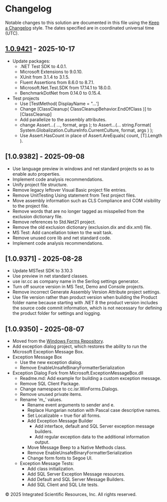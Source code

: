 # Changelog
Notable changes to this solution are documented in this file using the 
[Keep a Changelog] style. The dates specified are in coordinated universal time (UTC).

[1.0.9421]: https://github.com/ATECoder/dn.ui.exception.dialog.git

## [1.0.9421] - 2025-10-17
- Update packages:
  - .NET Test SDK to 4.0.1.
  - Microsoft Extensions to 9.0.10.
  - XUnit from 3.1.4 to 3.1.5.
  - Fluent Assertions from 8.6.0 to 8.7.1. 
  - Microsoft.Net.Test.SDK from 17.14.1 to 18.0.0.
  - BenchmarkDotNet from 0.14.0 to 0.15.4.
- Test projects
  - Use [TestMethod( DisplayName = "...']
  - Change [ClassCleanup( ClassCleanupBehavior.EndOfClass )] to [ClassCleanup]
  - Add parallelize to the assembly attributes.
  - change Assert...( ..., format, args ); to Assert...(... string.Format( System.Globalization.CultureInfo.CurrentCulture, format, args ) );
  - Use Assert.HasCount<T> in place of Assert.AreEquals( count, [T].Length ).

## [1.0.9382] - 2025-09-08
- Use language preview in windows and net standard projects so as to enable auto properties.
- Implement code analysis recommendations.
- Unify project file structure.
- Remove legacy leftover Visual Basic project file entries.
- Remove UnitTesting Using statement from Test project files.
- Move assembly information such as CLS Compliance and COM visibility to the project file.
- Remove words that are no longer tagged as misspelled from the exclusion dictionary file.
- Remove references to Std.Net21 project.
- Remove the old exclusion dictionary (exclusion.dix and dix.xml) file.
- MS Test: Add cancellation token to the wait task.
- Remove unused core lib and net standard code.
- Implement code analysis recommendations.

## [1.0.9371] - 2025-08-28
- Update MSTest SDK to 3.10.3
- Use preview in net standard classes.
- use isr.cc as company name in the Serilog settings generator.
- Turn off source version in MS Test, Demo and Console projects.
- Remove incorrect Generate Assembly Version Attribute project settings.
- Use file version rather than product version when building the Product folder name because starting with .NET 8 the product version includes the source code commit information, which is not necessary for defining the product folder for settings and logging.

## [1.0.9350] - 2025-08-07
- Moved from the [Windows Forms Repository].
- Add exception dialog project, which restores the ability to run the Microsoft Exception Message Box.
- Exception Message Box
  - Use the new exception dialog. 
  - Remove EnableUnsafeBinaryFormatterSerialization
- Exception Dialog Fork from Microsoft.ExceptionMessageBox.dll
  - Readme.md: Add example for building a custom exception message.
  - Remove SQL Client Package.
  - Change namespace to cc.isr.WinForms.Dialogs.
  - Remove unused private items.	
  - Rename 'm_' values.
	- Rename event arguments to sender and e. 
    - Replace Hungarian notation with Pascal case descriptive names.
    - Set Localizable = true fior all forms.
    - Add Exception Message Builder
	  - Add interface, default and SQL Server exception message builders.
	  - Add regular exception data to the additional information output.
    - Move Message Beep to a Native Methods class.
    - Remove EnableUnsafeBinaryFormatterSerialization
    - Change form fonts to Segoe UI.
  - Exception Message Tests:
    - Add class initialization.
	- Add SQL Server Exception Message resources.
	- Add Default and SQL Server Message Builders.
	- Add SQL Client and SQL Lite tests.

&copy; 2025 Integrated Scientific Resources, Inc. All rights reserved.

[Keep a Changelog]: https://keepachangelog.com/en/1.0.0/
[vs.ide]: https://bitbucket.org/davidhary/vs.ide.git
[SQL Exception Message]: https://msdn.microsoft.com/en-us/library/ms365274.aspx
[to do]: https://github.com/ATECoder/dn.ui.exception.dialog.git/src/todo.md
[Windows Forms Repository]: https://bitbucket.org/davidhary/dn.win.forms.git
